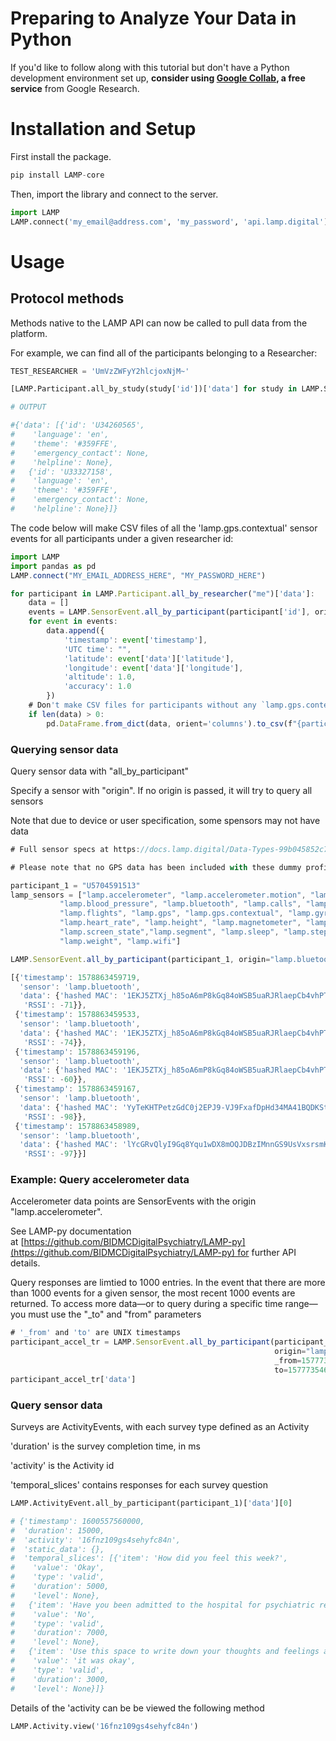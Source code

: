 # Preparing to Analyze Your Data in Python

If you'd like to follow along with this tutorial but don't have a Python development environment set up, **consider using [Google Collab](https://colab.research.google.com/), a free service** from Google Research. 

# Installation and Setup

First install the package. 

```python
pip install LAMP-core
```

Then, import the library and connect to the server.

```python
import LAMP
LAMP.connect('my_email@address.com', 'my_password', 'api.lamp.digital')
```

# Usage

## Protocol methods

Methods native to the LAMP API can now be called to pull data from the platform.

For example, we can find all of the participants belonging to a Researcher:

```python
TEST_RESEARCHER = 'UmVzZWFyY2hlcjoxNjM~'

[LAMP.Participant.all_by_study(study['id'])['data'] for study in LAMP.Study.all_by_researcher(TEST_RESEARCHER)['data']]
```

```python
# OUTPUT

#{'data': [{'id': 'U34260565',
#    'language': 'en',
#    'theme': '#359FFE',
#    'emergency_contact': None,
#    'helpline': None},
#   {'id': 'U33327158',
#    'language': 'en',
#    'theme': '#359FFE',
#    'emergency_contact': None,
#    'helpline': None}]}
```

The code below will make CSV files of all the 'lamp.gps.contextual' sensor events for all participants under a given researcher id:

```jsx
import LAMP
import pandas as pd 
LAMP.connect("MY_EMAIL_ADDRESS_HERE", "MY_PASSWORD_HERE")

for participant in LAMP.Participant.all_by_researcher("me")['data']:
    data = []
    events = LAMP.SensorEvent.all_by_participant(participant['id'], origin='lamp.gps.contextual')['data']
    for event in events:
        data.append({
            'timestamp': event['timestamp'],
            'UTC time': "",
            'latitude': event['data']['latitude'],
            'longitude': event['data']['longitude'],
            'altitude': 1.0,
            'accuracy': 1.0
        })
    # Don't make CSV files for participants without any `lamp.gps.contextual` events.
    if len(data) > 0:
        pd.DataFrame.from_dict(data, orient='columns').to_csv(f"{participant['id']}.csv", index=False)
```

### Querying sensor data

Query sensor data with "all_by_participant"

Specify a sensor with "origin". If no origin is passed, it will try to query all sensors

Note that due to device or user specification, some spensors may not have data

```jsx
# Full sensor specs at https://docs.lamp.digital/Data-Types-99b045852c7b406f87c124b927fe95fa

# Please note that no GPS data has been included with these dummy profiles

participant_1 = "U5704591513"
lamp_sensors = ["lamp.accelerometer", "lamp.accelerometer.motion", "lamp.analytics", 
           "lamp.blood_pressure", "lamp.bluetooth", "lamp.calls", "lamp.distance",
           "lamp.flights", "lamp.gps", "lamp.gps.contextual", "lamp.gyroscope",
           "lamp.heart_rate", "lamp.height", "lamp.magnetometer", "lamp.respiratory_rate"
           "lamp.screen_state","lamp.segment", "lamp.sleep", "lamp.steps",
           "lamp.weight", "lamp.wifi"]

LAMP.SensorEvent.all_by_participant(participant_1, origin="lamp.bluetooth")['data'][:5]#, origin="lamp.calls")
```

```jsx
[{'timestamp': 1578863459719,
  'sensor': 'lamp.bluetooth',
  'data': {'hashed MAC': '1EKJ5ZTXj_h85oA6mP8kGq84oWSB5uaRJRlaepCb4vhPTPifquqjWJ237bsh7FEtbNrH9f45h2HSMdTffTmb_Q==',
   'RSSI': -71}},
 {'timestamp': 1578863459533,
  'sensor': 'lamp.bluetooth',
  'data': {'hashed MAC': '1EKJ5ZTXj_h85oA6mP8kGq84oWSB5uaRJRlaepCb4vhPTPifquqjWJ237bsh7FEtbNrH9f45h2HSMdTffTmb_Q==',
   'RSSI': -74}},
 {'timestamp': 1578863459196,
  'sensor': 'lamp.bluetooth',
  'data': {'hashed MAC': '1EKJ5ZTXj_h85oA6mP8kGq84oWSB5uaRJRlaepCb4vhPTPifquqjWJ237bsh7FEtbNrH9f45h2HSMdTffTmb_Q==',
   'RSSI': -60}},
 {'timestamp': 1578863459167,
  'sensor': 'lamp.bluetooth',
  'data': {'hashed MAC': 'YyTeKHTPetzGdC0j2EPJ9-VJ9FxafDpHd34MA41BQDKSt1Q4B7vtuFJZpN7_JTOKnDycjRcA3ik8pYwcrfFGlQ==',
   'RSSI': -98}},
 {'timestamp': 1578863458989,
  'sensor': 'lamp.bluetooth',
  'data': {'hashed MAC': 'lYcGRvQlyI9Gq8Yqu1wDX8mOQJDBzIMnnGS9UsVxsrsmKWb1nFOY0tLLAE8VTzJ83GeJaBhmnhpL8weRv7A96Q==',
   'RSSI': -97}}]
```

### Example: Query accelerometer data

Accelerometer data points are SensorEvents with the origin "lamp.accelerometer".

See LAMP-py documentation at [https://github.com/BIDMCDigitalPsychiatry/LAMP-py](https://github.com/BIDMCDigitalPsychiatry/LAMP-py) for further API details.

Query responses are limtied to 1000 entries. In the event that there are more than 1000 events for a given sensor, the most recent 1000 events are returned. To access more data—or to query during a specific time range—you must use the "_to" and "from" parameters

```jsx
# '_from' and 'to' are UNIX timestamps
participant_accel_tr = LAMP.SensorEvent.all_by_participant(participant_1, 
                                                           origin="lamp.accelerometer",
                                                           _from=1577735460618,
                                                           to=1577735460737)
participant_accel_tr['data']
```

### Query sensor data

Surveys are ActivityEvents, with each survey type defined as an Activity

'duration' is the survey completion time, in ms

'activity' is the Activity id

'temporal_slices' contains responses for each survey question

```python
LAMP.ActivityEvent.all_by_participant(participant_1)['data'][0]
```

```python
# {'timestamp': 1600557560000,
#  'duration': 15000,
#  'activity': '16fnz109gs4sehyfc84n',
#  'static_data': {},
#  'temporal_slices': [{'item': 'How did you feel this week?',
#    'value': 'Okay',
#    'type': 'valid',
#    'duration': 5000,
#    'level': None},
#   {'item': 'Have you been admitted to the hospital for psychiatric reasons in the past week?',
#    'value': 'No',
#    'type': 'valid',
#    'duration': 7000,
#    'level': None},
#   {'item': 'Use this space to write down your thoughts and feelings about the week. ',
#    'value': 'it was okay',
#    'type': 'valid',
#    'duration': 3000,
#    'level': None}]}
```

Details of the 'activity can be be viewed the following method

```python
LAMP.Activity.view('16fnz109gs4sehyfc84n')
```
